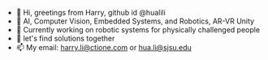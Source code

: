 - 👋 Hi, greetings from Harry, github id @hualili
- 👀 AI, Computer Vision, Embedded Systems, and Robotics, AR-VR Unity 
- 🌱 Currently working on robotic systems for physically challenged people
- 💞️ let's find solutions together 
- 📫 My email: harry.li@ctione.com or hua.li@sjsu.edu 

<!--- 
--->
